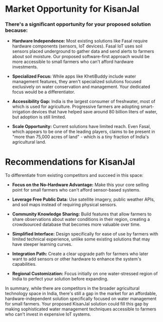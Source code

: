 # Market Opportunity for KisanJal

### There's a significant opportunity for your proposed solution because:

* **Hardware Independence:** Most existing solutions like Fasal require hardware components (sensors, IoT devices). Fasal IoT uses soil sensors placed underground to gather data and send alerts to farmers about soil moisture. Our proposed software-first approach would be more accessible to small farmers who can't afford hardware investments.

* **Specialized Focus:** While apps like KhetiBuddy include water management features, they aren't specialized solutions focused exclusively on water conservation and management. Your dedicated focus would be a differentiator.

* **Accessibility Gap:** India is the largest consumer of freshwater, most of which is used for agriculture. Progressive farmers are adopting smart-irrigation devices that have helped save around 80 billion liters of water, but adoption is still limited.

* **Scale Opportunity:** Current solutions have limited reach. Even Fasal, which appears to be one of the leading players, claims to be present in "more than 75,000 acres of land" - which is a tiny fraction of India's agricultural land.


# Recommendations for KisanJal
To differentiate from existing competitors and succeed in this space:

* **Focus on the No-Hardware Advantage:** Make this your core selling point for small farmers who can't afford sensor-based systems.

* **Leverage Free Public Data:** Use satellite imagery, public weather APIs, and soil maps instead of requiring physical sensors.

* **Community Knowledge Sharing:** Build features that allow farmers to share observations about water conditions in their region, creating a crowdsourced database that becomes more valuable over time.

* **Simplified Interface:** Design specifically for ease of use by farmers with limited technical experience, unlike some existing solutions that may have steeper learning curves.

* **Integration Path:** Create a clear upgrade path for farmers who later want to add sensors or other hardware to enhance the system's capabilities.

* **Regional Customization:** Focus initially on one water-stressed region of India to perfect your solution before expanding.

In summary, while there are competitors in the broader agricultural technology space in India, there's still a gap in the market for an affordable, hardware-independent solution specifically focused on water management for small farmers. Your proposed KisanJal solution could fill this gap by making sophisticated water management techniques accessible to farmers who can't invest in expensive IoT systems.
